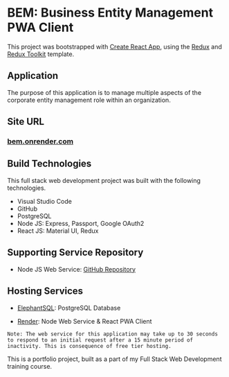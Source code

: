# BEM: Business Entity Management PWA Client

This project was bootstrapped with [Create React App](https://github.com/facebook/create-react-app), using the [Redux](https://redux.js.org/) and [Redux Toolkit](https://redux-toolkit.js.org/) template.

## Application
The purpose of this application is to manage multiple aspects of the corporate entity management role within an organization.

## Site URL
### [bem.onrender.com](https://bem.onrender.com)

## Build Technologies
This full stack web development project was built with the following technologies.

- Visual Studio Code
- GitHub
- PostgreSQL
- Node JS: Express, Passport, Google OAuth2
- React JS: Material UI, Redux

## Supporting Service Repository
- Node JS Web Service: [GitHub Repository](https://github.com/c-garraway/bem-server)

## Hosting Services

- [ElephantSQL](https://www.elephantsql.com/): PostgreSQL Database

- [Render](https://www.render.com/): Node Web Service & React PWA Client

`Note: The web service for this application may take up to 30 seconds to respond to an initial request after a 15 minute period of inactivity. This is consequence of free tier hosting.`

This is a portfolio project, built as a part of my Full Stack Web Development training course.

